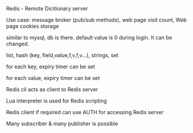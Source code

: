 Redis - Remote Dicitionary server

Use case: message broker (pub/sub methods), web page visit count, Web page cookies storage

similar to mysql, db is there. default value is 0 during login. It can be changed.

list, hash (key, field,value,f,v,f,v...), strings, set

for each key, expiry timer can be set

for each value, expiry timer can be set

Redis cli acts as client to Redis server

Lua interpreter is used for Redis scripting

Redis client if required can use AUTH for accessing Redis server

Many subscriber & many publisher is possible
